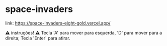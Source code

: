 # space-invaders

link: https://space-invaders-eight-gold.vercel.app/

⚠️ instruções! ⚠️
Tecla 'A' para mover para esquerda, 'D' para mover para a direita;
Tecla 'Enter' para atirar.
